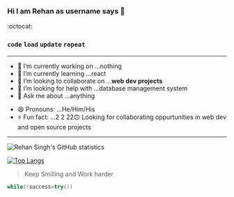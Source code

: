 ### Hi I am Rehan as username says 👋 
:octocat:
### `code` `load` `update` `repeat`


<!--
**Rehan6225/Rehan6225** is a ✨ _special_ ✨ repository because its `README.md` (this file) appears on your GitHub profile.-->

---
- 🔭 I’m currently working on ...nothing
- 🌱 I’m currently learning ...react
- 👯 I’m looking to collaborate on ...**web dev projects**
- 🤔 I’m looking for help with ...database management system
- 💬 Ask me about ...anything
<!-- 📫 How to reach me: ...
-->
- 😄 Pronouns: ...He/Him/His
- ⚡ Fun fact: ...2 2 22🙃
Looking for collaborating oppurtunities in web dev and open source projects
---
<img align="center" alt="Rehan Singh's GitHub statistics" src="https://github-readme-stats.vercel.app/api?username=Rehan6225&show_icons=true&count_private=true&include_all_commits=true" />

[![Top Langs](https://github-readme-stats.vercel.app/api/top-langs/?username=rehan6225&layout=compact)](https://github.com/rehan6225/github-readme-stats)


>Keep Smilling and Work harder



```c++
while(!success=try())

